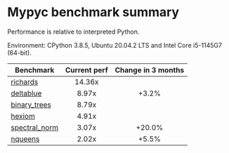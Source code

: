 # Mypyc benchmark summary

Performance is relative to interpreted Python.

Environment: CPython 3.8.5, Ubuntu 20.04.2 LTS and Intel Core i5-1145G7 (64-bit).

| Benchmark | Current perf | Change in 3 months |
| --- | :---: | :---: |
| [richards](benchmarks/richards.md) | 14.36x |  |
| [deltablue](benchmarks/deltablue.md) | 8.97x | +3.2% |
| [binary_trees](benchmarks/binary_trees.md) | 8.79x |  |
| [hexiom](benchmarks/hexiom.md) | 4.91x |  |
| [spectral_norm](benchmarks/spectral_norm.md) | 3.07x | +20.0% |
| [nqueens](benchmarks/nqueens.md) | 2.02x | +5.5% |
